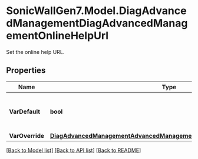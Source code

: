 # SonicWallGen7.Model.DiagAdvancedManagementDiagAdvancedManagementOnlineHelpUrl
Set the online help URL.

## Properties

Name | Type | Description | Notes
------------ | ------------- | ------------- | -------------
**VarDefault** | **bool** | Use the default global help system URL. | [optional] 
**VarOverride** | [**DiagAdvancedManagementAdvancedManagementOnlineHelpUrlOverrideOverride**](DiagAdvancedManagementAdvancedManagementOnlineHelpUrlOverrideOverride.md) |  | [optional] 

[[Back to Model list]](../README.md#documentation-for-models) [[Back to API list]](../README.md#documentation-for-api-endpoints) [[Back to README]](../README.md)

